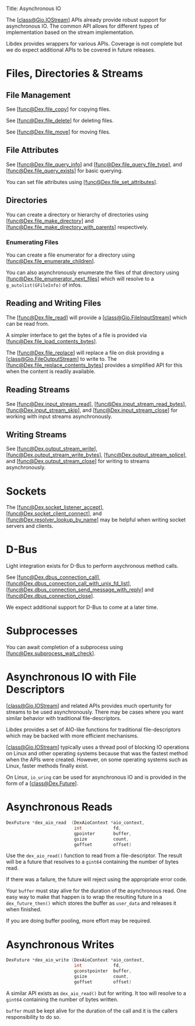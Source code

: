 Title: Asynchronous IO

The [class@Gio.IOStream] APIs already provide robust support for asynchronous IO.
The common API allows for different types of implementation based on the stream implementation.

Libdex provides wrappers for various APIs.
Coverage is not complete but we do expect additional APIs to be covered in future releases.

# Files, Directories & Streams

## File Management

See [func@Dex.file_copy] for copying files.

See [func@Dex.file_delete] for deleting files.

See [func@Dex.file_move] for moving files.

## File Attributes

See [func@Dex.file_query_info] and [func@Dex.file_query_file_type], and [func@Dex.file_query_exists] for basic querying.

You can set file attributes using [func@Dex.file_set_attributes].

## Directories

You can create a directory or hierarchy of directories using [func@Dex.file_make_directory] and [func@Dex.file_make_directory_with_parents] respectively.

### Enumerating Files

You can create a file enumerator for a directory using [func@Dex.file_enumerate_children].

You can also asynchronously enumerate the files of that directory using [func@Dex.file_enumerator_next_files] which will resolve to a `g_autolist(GFileInfo)` of infos.

## Reading and Writing Files

The [func@Dex.file_read] will provide a [class@Gio.FileInputStream] which can be read from.

A simpler interface to get the bytes of a file is provided via [func@Dex.file_load_contents_bytes].

The [func@Dex.file_replace] will replace a file on disk providing a [class@Gio.FileOutputStream] to write to.
The [func@Dex.file_replace_contents_bytes] provides a simplified API for this when the content is readily available.

## Reading Streams

See [func@Dex.input_stream_read], [func@Dex.input_stream_read_bytes], [func@Dex.input_stream_skip], and [func@Dex.input_stream_close] for working with input streams asynchronously.

## Writing Streams

See [func@Dex.output_stream_write], [func@Dex.output_stream_write_bytes], [func@Dex.output_stream_splice], and [func@Dex.output_stream_close] for writing to streams asynchronously.

# Sockets

The [func@Dex.socket_listener_accept], [func@Dex.socket_client_connect], and [func@Dex.resolver_lookup_by_name] may be helpful when writing socket servers and clients.

# D-Bus

Light integration exists for D-Bus to perform asychronous method calls.

See [func@Dex.dbus_connection_call], [func@Dex.dbus_connection_call_with_unix_fd_list], [func@Dex.dbus_connection_send_message_with_reply] and [func@Dex.dbus_connection_close].

We expect additional support for D-Bus to come at a later time.

# Subprocesses

You can await completion of a subprocess using [func@Dex.subprocess_wait_check].

# Asynchronous IO with File Descriptors

[class@Gio.IOStream] and related APIs provides much opertunity for streams to be used asynchronously.
There may be cases where you want similar behavior with traditional file-descriptors.

Libdex provides a set of AIO-like functions for traditional file-descriptors which may be backed with more efficient mechanisms.

[class@Gio.IOStream] typically uses a thread pool of blocking IO operations on Linux and other operating systems because that was the fastest method when the APIs were created.
However, on some operating systems such as Linux, faster methods finally exist.

On Linux, `io_uring` can be used for asynchronous IO and is provided in the form of a [class@Dex.Future].

# Asynchronous Reads

```c
DexFuture *dex_aio_read  (DexAioContext *aio_context,
                          int            fd,
                          gpointer       buffer,
                          gsize          count,
                          goffset        offset)
```

Use the `dex_aio_read()` function to read from a file-descriptor.
The result will be a future that resolves to a `gint64` containing the number of bytes read.

If there was a failure, the future will reject using the appropriate error code.

Your `buffer` must stay alive for the duration of the asynchronous read.
One easy way to make that happen is to wrap the resulting future in a `dex_future_then()` which stores the buffer as `user_data` and releases it when finished.

If you are doing buffer pooling, more effort may be required.

# Asynchronous Writes

```c
DexFuture *dex_aio_write (DexAioContext *aio_context,
                          int            fd,
                          gconstpointer  buffer,
                          gsize          count,
                          goffset        offset)
```

A similar API exists as `dex_aio_read()` but for writing.
It too will resolve to a `gint64` containing the number of bytes written.

`buffer` must be kept alive for the duration of the call and it is the callers responsibility to do so.
